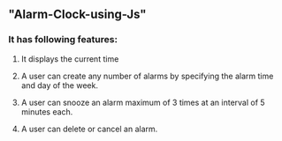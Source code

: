## "Alarm-Clock-using-Js"


 ### It has following features:

1. It displays the current time

2. A user can create any number of alarms by specifying the alarm time and day of the week.

3. A user can snooze an alarm maximum of 3 times at an interval of 5 minutes each.

4. A user can delete or cancel an alarm.
